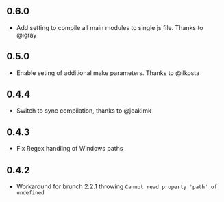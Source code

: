 ## 0.6.0
  - Add setting to compile all main modules to single js file. Thanks to @igray

## 0.5.0
  - Enable seting of additional make parameters. Thanks to @ilkosta

## 0.4.4 
  - Switch to sync compilation, thanks to @joakimk

## 0.4.3
  - Fix Regex handling of Windows paths

## 0.4.2
  - Workaround for brunch 2.2.1 throwing `Cannot read property 'path' of undefined`

